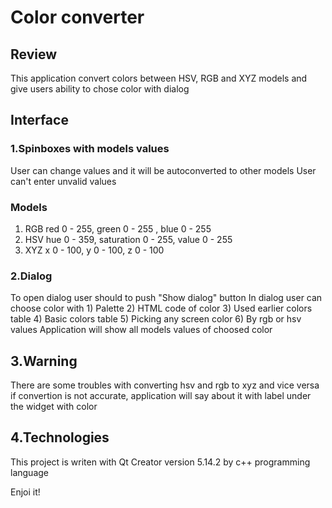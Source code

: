 # Color converter 
## Review
This application convert colors between HSV, RGB and XYZ models and give users ability to chose color with dialog 

## Interface
### 1.Spinboxes with models values
  User can change values and it will be autoconverted to other models
  User can't enter unvalid values

### Models
1) RGB
   red 0 - 255, green 0 - 255 , blue 0 - 255
2) HSV
   hue 0 - 359, saturation 0 - 255, value 0 - 255
3) XYZ
   x 0 - 100, y 0 - 100, z 0 - 100

### 2.Dialog
To open dialog user should to push "Show dialog" button
In dialog user can choose color with
    1) Palette
    2) HTML code of color
    3) Used earlier colors table
    4) Basic colors table
    5) Picking any screen color
    6) By rgb or hsv values
Application will show all models values of choosed color

## 3.Warning
  There are some troubles with converting hsv and rgb to xyz and vice versa
  if convertion is not accurate, application will say about it with label under the widget with color

## 4.Technologies
  This project is writen with Qt Creator version 5.14.2 by c++ programming language


  Enjoi it!
